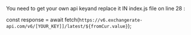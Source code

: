 You need to get your own api keyand replace it IN index.js file on line 28 :

const response = await fetch(`https://v6.exchangerate-api.com/v6/[YOUR_KEY]]/latest/${fromCur.value}`);
